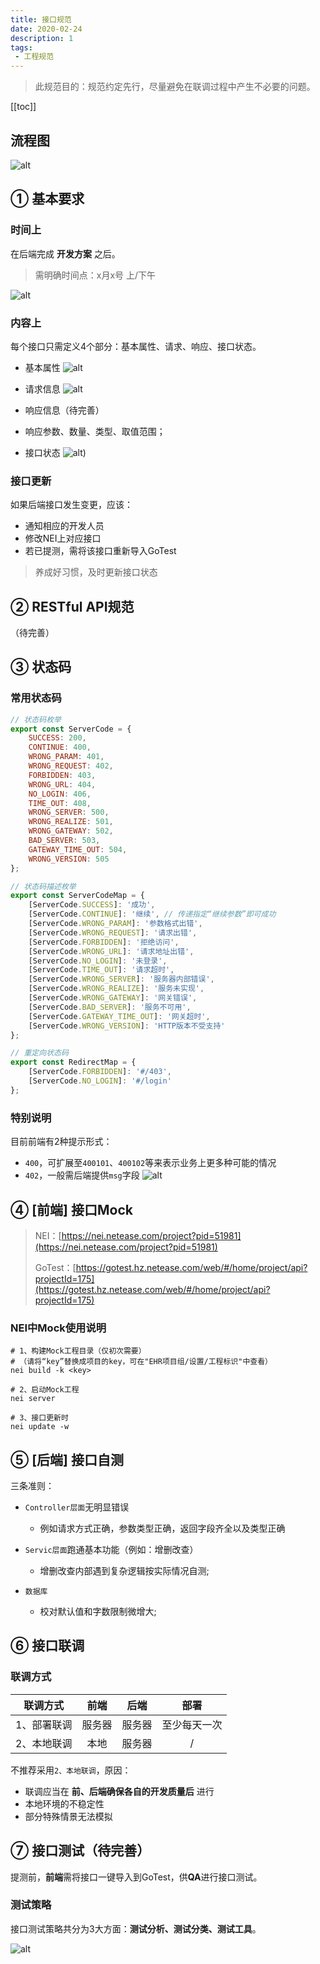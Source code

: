 ```yaml
---
title: 接口规范
date: 2020-02-24
description: 1
tags:
 - 工程规范
---
```

> 此规范目的：规范约定先行，尽量避免在联调过程中产生不必要的问题。

[[toc]]

## 流程图
![alt](./img/interface-0.png)

## ① 基本要求
### 时间上
在后端完成 **开发方案** 之后。
> 需明确时间点：x月x号 上/下午

![alt](./img/interface-1.png)

### 内容上
每个接口只需定义4个部分：基本属性、请求、响应、接口状态。
 - 基本属性
![alt](./img/interface-5.png)

 - 请求信息
![alt](./img/interface-6.png)

 - 响应信息（待完善）
 - 响应参数、数量、类型、取值范围；

 - 接口状态
![alt](./img/interface-7.png))


### 接口更新
如果后端接口发生变更，应该：
 - 通知相应的开发人员
 - 修改NEI上对应接口
 - 若已提测，需将该接口重新导入GoTest

> 养成好习惯，及时更新接口状态

## ② RESTful API规范 <Badge type="error" text="New"/>
（待完善）

## ③ 状态码
### 常用状态码
```js
// 状态码枚举
export const ServerCode = {
    SUCCESS: 200,
    CONTINUE: 400,
    WRONG_PARAM: 401,
    WRONG_REQUEST: 402,
    FORBIDDEN: 403,
    WRONG_URL: 404,
    NO_LOGIN: 406,
    TIME_OUT: 408,
    WRONG_SERVER: 500,
    WRONG_REALIZE: 501,
    WRONG_GATEWAY: 502,
    BAD_SERVER: 503,
    GATEWAY_TIME_OUT: 504,
    WRONG_VERSION: 505
};

// 状态码描述枚举
export const ServerCodeMap = {
    [ServerCode.SUCCESS]: '成功',
    [ServerCode.CONTINUE]: '继续', // 传递指定“继续参数”即可成功
    [ServerCode.WRONG_PARAM]: '参数格式出错',
    [ServerCode.WRONG_REQUEST]: '请求出错',
    [ServerCode.FORBIDDEN]: '拒绝访问',
    [ServerCode.WRONG_URL]: '请求地址出错',
    [ServerCode.NO_LOGIN]: '未登录',
    [ServerCode.TIME_OUT]: '请求超时',
    [ServerCode.WRONG_SERVER]: '服务器内部错误',
    [ServerCode.WRONG_REALIZE]: '服务未实现',
    [ServerCode.WRONG_GATEWAY]: '网关错误',
    [ServerCode.BAD_SERVER]: '服务不可用',
    [ServerCode.GATEWAY_TIME_OUT]: '网关超时',
    [ServerCode.WRONG_VERSION]: 'HTTP版本不受支持'
};

// 重定向状态码
export const RedirectMap = {
    [ServerCode.FORBIDDEN]: '#/403',
    [ServerCode.NO_LOGIN]: '#/login'
};
```
### 特别说明
目前前端有2种提示形式：
 - `400`，可扩展至`400101`、`400102`等来表示业务上更多种可能的情况
 - `402`，一般需后端提供`msg`字段
![alt](./img/interface-8.png)

## ④ [前端] 接口Mock <Badge type="error" text="New"/>
<!-- 建议：NEI作为**接口编辑平台**（开发用），GoTest作为**接口提测平台**（QA用）。 -->

> NEI：[https://nei.netease.com/project?pid=51981](https://nei.netease.com/project?pid=51981)
> 
> GoTest：[https://gotest.hz.netease.com/web/#/home/project/api?projectId=175](https://gotest.hz.netease.com/web/#/home/project/api?projectId=175)



### NEI中Mock使用说明
```
# 1、构建Mock工程目录（仅初次需要）
# （请将“key”替换成项目的key，可在"EHR项目组/设置/工程标识"中查看）
nei build -k <key>

# 2、启动Mock工程
nei server

# 3、接口更新时
nei update -w
```

## ⑤ [后端] 接口自测
三条准则：
 - `Controller层面`无明显错误
    - 例如请求方式正确，参数类型正确，返回字段齐全以及类型正确

 - `Servic层面`跑通基本功能（例如：增删改查）
    - 增删改查内部遇到复杂逻辑按实际情况自测;

 - `数据库`
    - 校对默认值和字数限制微增大;

## ⑥ 接口联调
### 联调方式
| 联调方式 | 前端 | 后端 | 部署 |
| ----- |:---:|:---:|:---:|
| 1、部署联调 | 服务器 | 服务器 | 至少每天一次 |
| 2、本地联调 | 本地 | 服务器 | / |

不推荐采用`2、本地联调`，原因：
 - 联调应当在 **前、后端确保各自的开发质量后** 进行
 - 本地环境的不稳定性
 - 部分特殊情景无法模拟

## ⑦ 接口测试（待完善）
提测前，**前端**需将接口一键导入到GoTest，供**QA**进行接口测试。

### 测试策略
接口测试策略共分为3大方面：**测试分析、测试分类、测试工具**。

![alt](./img/interface-4.png)

